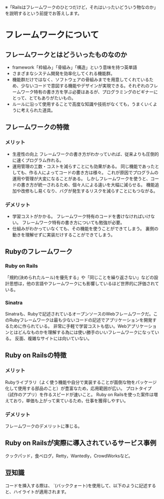 ※「Railsはフレームワークのひとつだけど，それはいったいどういう物なのか」を説明するという前提でお答えします。

# フレームワークについて
## フレームワークとはどういったものなのか
* framework「枠組み」「骨組み」「構造」という意味を持つ英単語
* さまざまなシステム開発を効率化してくれる機能群。
* 機能群だけではなく、ソフトウェアの骨組みまでを用意してくれているため、少ないコードで意図する機能やデザインが実現できる。それぞれのフレームワーク特有の書き方を学ぶ必要はあるが、プログラミングのビギナーにとって、とてもありがたいもの。
* ルールに沿って使用することで高度な知識や技術がなくても，うまくいくように考えられた道具。
## フレームワークの特徴
### メリット
* 生産性の向上
フレームワークの書き方がわかっていれば、従来よりも圧倒的に速くプログラム作れる。
* 運用管理の工数・コストを減らすことにも効果がある。
同じ機能であったとしても、作る人によってコードの書き方は様々。
これが原因でプログラムの運用や管理が大変になることがある。
しかしフレームワークを使うと、コードの書き方が統一されるため、個々人による違いを大幅に減らせる。
機能追加や改修もし易くなり、バグが発生するリスクを減らすことにもつながる。
### デメリット
* 学習コストがかかる。
フレームワーク特有のコードを書けなければいけない。
フレームワーク特有の書き方についても勉強が必要。
* 仕組みがわかっていなくても、その機能を使うことができてしまう。
裏側の動きを理解せずに実装だけすることができてしまう。
## Rubyのフレームワーク
### Ruby on Rails
「規約(決められたルール)を優先する」や「同じことを繰り返さない」などの設計思想は，他の言語やフレームワークにも影響しているほど世界的に評価されている。
### Sinatra
Sinatraも、Rubyで記述されているオープンソースのWebフレームワークだ。このRubyフレームワークは最も少ないコードの記述でアプリケーションを開発するために作られている。
非常に手軽で学習コストも低い。Webアプリケーションとはどんなものかを理解する為には使い勝手のいいフレームワークになっている。
反面、複雑なサイトには向いていない。
## Ruby on Railsの特徴
### メリット
Rubyライブラリ（よく使う機能や自分で実装することが面倒な物をパッケージ化して使用する部品のこと）が豊富なため，応用範囲が広い。
プロトタイプ（試作のアプリ）を作るスピードが速いこと。
Ruby on Railsを使った案件は増えており，単価も上がって来ているため，仕事を獲得しやすい。
### デメリット
フレームワークのデメリットに準じる。
## Ruby on Railsが実際に導入されているサービス事例
クックパッド，食べログ，Retty，Wantedly，CrowdWorksなど。

## 豆知識
コードを挿入する際は、
\`(バッククォート)を使用して、以下のように記述すると、ハイライトが適用されます。
